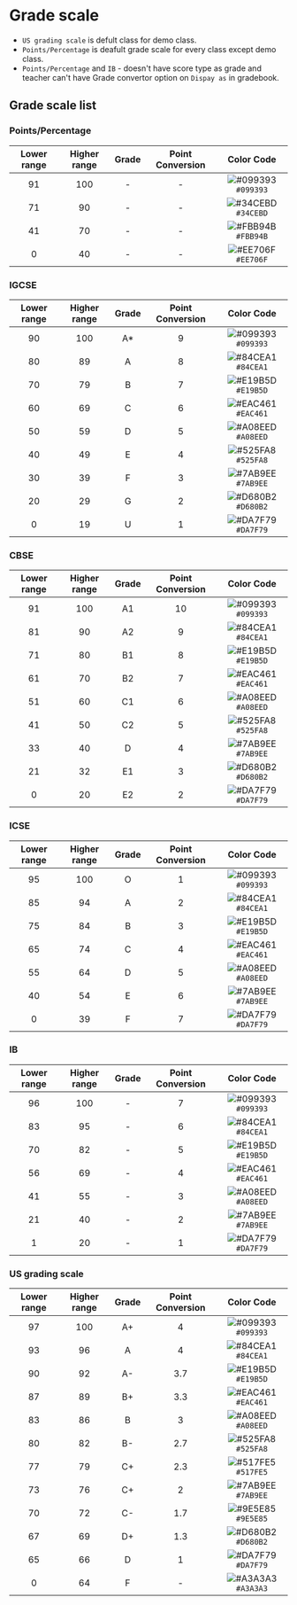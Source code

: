 # Grade scale
* `US grading scale` is defult class for demo class.
* `Points/Percentage` is deafult grade scale for every class except demo class.
* `Points/Percentage` and `IB` - doesn't have score type as grade and teacher can't have Grade convertor option on `Dispay as` in gradebook.

## Grade scale list
### Points/Percentage
| Lower range |	Higher range | Grade | Point Conversion |	Color Code |
|    :---:    |    :---:     | :---: |     :---:        |   :---:    |
|     91      |     100      |   -   |       -          |   ![#099393](https://via.placeholder.com/15/099393/099393.png) `#099393`  |
|     71      |      90      |   -   |       -          |   ![#34CEBD](https://via.placeholder.com/15/34CEBD/34CEBD.png) `#34CEBD`  |
|     41      |      70      |   -   |       -          |   ![#FBB94B](https://via.placeholder.com/15/FBB94B/FBB94B.png) `#FBB94B`  |
|      0      |      40      |   -   |       -          |   ![#EE706F](https://via.placeholder.com/15/EE706F/EE706F.png) `#EE706F`  |


### IGCSE
| Lower range |	Higher range | Grade | Point Conversion |	Color Code |
|    :---:    |    :---:     | :---: |     :---:        |   :---:    |
|     90      |     100      |  A*   |       9          |   ![#099393](https://via.placeholder.com/15/099393/099393.png) `#099393`  |
|     80      |      89      |   A   |       8          |   ![#84CEA1](https://via.placeholder.com/15/84CEA1/84CEA1.png) `#84CEA1`  |
|     70      |      79      |   B   |       7          |   ![#E19B5D](https://via.placeholder.com/15/E19B5D/E19B5D.png) `#E19B5D`  |
|     60      |      69      |   C   |       6          |   ![#EAC461](https://via.placeholder.com/15/EAC461/EAC461.png) `#EAC461`  |
|     50      |      59      |   D   |       5          |   ![#A08EED](https://via.placeholder.com/15/A08EED/A08EED.png) `#A08EED`  |
|     40      |      49      |   E   |       4          |   ![#525FA8](https://via.placeholder.com/15/525FA8/525FA8.png) `#525FA8`  |
|     30      |      39      |   F   |       3          |   ![#7AB9EE](https://via.placeholder.com/15/7AB9EE/7AB9EE.png) `#7AB9EE`  |
|     20      |      29      |   G   |       2          |   ![#D680B2](https://via.placeholder.com/15/D680B2/D680B2.png) `#D680B2`  |
|      0      |      19      |   U   |       1          |   ![#DA7F79](https://via.placeholder.com/15/DA7F79/DA7F79.png) `#DA7F79`  |


### CBSE				
| Lower range |	Higher range | Grade | Point Conversion |	Color Code |
|    :---:    |    :---:     | :---: |     :---:        |   :---:    |
|     91      |     100      |  A1   |       10         |  ![#099393](https://via.placeholder.com/15/099393/099393.png) `#099393`   |
|     81      |      90	     |  A2   |        9	        |  ![#84CEA1](https://via.placeholder.com/15/84CEA1/84CEA1.png) `#84CEA1`   |
|     71      |      80	     |  B1   |        8	        |  ![#E19B5D](https://via.placeholder.com/15/E19B5D/E19B5D.png) `#E19B5D`   |
|     61      |      70	     |  B2   |        7	        |  ![#EAC461](https://via.placeholder.com/15/EAC461/EAC461.png) `#EAC461`   |
|     51      |      60	     |  C1   |        6	        |  ![#A08EED](https://via.placeholder.com/15/A08EED/A08EED.png) `#A08EED`   |
|     41      |      50	     |  C2   |        5	        |  ![#525FA8](https://via.placeholder.com/15/525FA8/525FA8.png) `#525FA8`   |
|     33      |      40	     |  D    |        4	        |  ![#7AB9EE](https://via.placeholder.com/15/7AB9EE/7AB9EE.png) `#7AB9EE`   |
|     21      |      32	     |  E1   |        3	        |  ![#D680B2](https://via.placeholder.com/15/D680B2/D680B2.png) `#D680B2`   |
|      0      |      20	     |  E2   |        2	        |  ![#DA7F79](https://via.placeholder.com/15/DA7F79/DA7F79.png) `#DA7F79`   |
		 

### ICSE				
| Lower range |	Higher range | Grade | Point Conversion |	Color Code |
|    :---:    |    :---:     | :---: |     :---:        |   :---:    |
|     95      |     100      |   O   |       1          |   ![#099393](https://via.placeholder.com/15/099393/099393.png) `#099393`  |
|     85      |      94      |   A   |       2          |   ![#84CEA1](https://via.placeholder.com/15/84CEA1/84CEA1.png) `#84CEA1`  |
|     75      |      84      |   B   |       3          |   ![#E19B5D](https://via.placeholder.com/15/E19B5D/E19B5D.png) `#E19B5D`  |
|     65      |      74      |   C   |       4          |   ![#EAC461](https://via.placeholder.com/15/EAC461/EAC461.png) `#EAC461`  |
|     55      |      64      |   D   |       5          |   ![#A08EED](https://via.placeholder.com/15/A08EED/A08EED.png) `#A08EED`  |
|     40      |      54      |   E   |       6          |   ![#7AB9EE](https://via.placeholder.com/15/7AB9EE/7AB9EE.png) `#7AB9EE`  |
|      0      |      39      |   F   |       7          |   ![#DA7F79](https://via.placeholder.com/15/DA7F79/DA7F79.png) `#DA7F79`  |


### IB				
| Lower range |	Higher range | Grade | Point Conversion |	Color Code |
|    :---:    |    :---:     | :---: |     :---:        |   :---:    |
|     96      |     100      |   -   |        7         |   ![#099393](https://via.placeholder.com/15/099393/099393.png) `#099393`  |
|     83      |      95      |   -   |        6         |   ![#84CEA1](https://via.placeholder.com/15/84CEA1/84CEA1.png) `#84CEA1`  |
|     70      |      82      |   -   |        5         |   ![#E19B5D](https://via.placeholder.com/15/E19B5D/E19B5D.png) `#E19B5D`  |
|     56      |      69      |   -   |        4         |   ![#EAC461](https://via.placeholder.com/15/EAC461/EAC461.png) `#EAC461`  |
|     41      |      55      |   -   |        3         |   ![#A08EED](https://via.placeholder.com/15/A08EED/A08EED.png) `#A08EED`  |
|     21      |      40      |   -   |        2         |   ![#7AB9EE](https://via.placeholder.com/15/7AB9EE/7AB9EE.png) `#7AB9EE`  |
|      1      |      20      |   -   |        1         |   ![#DA7F79](https://via.placeholder.com/15/DA7F79/DA7F79.png) `#DA7F79`  |


### US grading scale				
| Lower range |	Higher range | Grade | Point Conversion |	Color Code |
|    :---:    |    :---:     | :---: |     :---:        |   :---:    |
|     97      |     100      |   A+  |       4          |   ![#099393](https://via.placeholder.com/15/099393/099393.png) `#099393`  |
|     93      |      96      |   A   |       4          |   ![#84CEA1](https://via.placeholder.com/15/84CEA1/84CEA1.png) `#84CEA1`  |
|     90      |      92      |   A-  |       3.7        |   ![#E19B5D](https://via.placeholder.com/15/E19B5D/E19B5D.png) `#E19B5D`  |
|     87      |      89      |   B+  |       3.3        |   ![#EAC461](https://via.placeholder.com/15/EAC461/EAC461.png) `#EAC461`  |
|     83      |      86      |   B   |       3          |   ![#A08EED](https://via.placeholder.com/15/A08EED/A08EED.png) `#A08EED`  |
|     80      |      82      |   B-  |       2.7        |   ![#525FA8](https://via.placeholder.com/15/525FA8/525FA8.png) `#525FA8`  |
|     77      |      79      |   C+  |       2.3        |   ![#517FE5](https://via.placeholder.com/15/517FE5/517FE5.png) `#517FE5`  |
|     73      |      76      |   C+  |       2          |   ![#7AB9EE](https://via.placeholder.com/15/7AB9EE/7AB9EE.png) `#7AB9EE`  |
|     70      |      72      |   C-  |       1.7        |   ![#9E5E85](https://via.placeholder.com/15/9E5E85/9E5E85.png) `#9E5E85`  |
|     67      |      69      |   D+  |       1.3        |   ![#D680B2](https://via.placeholder.com/15/D680B2/D680B2.png) `#D680B2`  |
|     65      |      66      |   D   |       1          |   ![#DA7F79](https://via.placeholder.com/15/DA7F79/DA7F79.png) `#DA7F79`  |
|      0      |      64      |   F   |       -          |   ![#A3A3A3](https://via.placeholder.com/15/A3A3A3/A3A3A3.png) `#A3A3A3`  |

